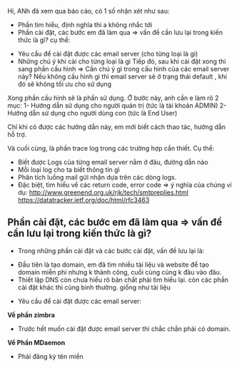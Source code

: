 
Hi,
ANh đã xem qua báo cáo, có 1 số nhận xét như sau:
- Phần tìm hiểu, định nghĩa thì a không nhắc tới
- Phần cài đặt, các bước em đã làm qua => vấn đề cần lưu lại trong kiến thức là gì?
cụ thể:
+ Yêu cầu để cài đặt được các email server (cho từng loại là gì)
+ Những chú ý khi cài cho từng loại là gì
Tiếp đó, sau khi cài đặt xong thì sang phần cấu hình => Cần chú ý gì trong cấu hình của các email server này? Nếu không cấu hình gì thì email server sẽ ở trạng thái default , khi đó sẽ không tối ưu cho sử dụng

Xong phần cấu hình sẽ là phần sử dụng.
Ở bước này, anh cần e làm rõ 2 mục:
1- Hướng dẫn sử dụng cho người quản trị (tức là tài khoản ADMIN)
2- Hướng dẫn sử dụng cho người dùng con (tức là End User)

Chỉ khi có được các hướng dẫn này, em mới biết cách thao tác, hướng dẫn hỗ trợ.

Và cuối cùng, là phần trace log trong các trường hợp cần thiết. Cụ thể:
+ Biết được Logs của từng email server nằm ở đâu, đường dẫn nào
+ Mỗi loại log cho ta biết thông tin gì
+ Phân tích luồng mail gửi nhận dựa trên các dòng logs.
+ Đặc biệt, tìm hiểu về các return code, error code => ý nghĩa của chúng
ví dụ:
http://www.greenend.org.uk/rjk/tech/smtpreplies.html
https://datatracker.ietf.org/doc/html/rfc3463


## Phần cài đặt, các bước em đã làm qua => vấn đề cần lưu lại trong kiến thức là gì?

- Trong những phần cài đặt và các bước cài đặt, vấn đề lưu lại là:

+ Đầu tiên là tạo domain, em đã tìm nhiều tài liệu và website để tạo domain miễn phí nhưng k thành công, cuối cùng củng k đâu vào đâu.
+ Thiết lập DNS còn chưa hiểu rõ bản chất phải tìm hiểu lại. còn các phần cài đặt khác thì củng bình thường. giống như tài liệu

- Yêu cầu để cài đặt được các email server:

**Về phần zimbra**

+ Trước hết muốn cài đặt được email server thì chắc chắn phải có domain.

**Về Phần MDaemon**

+ Phải đăng ký tên miền


































